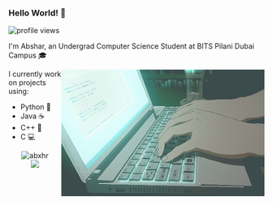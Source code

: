 ### Hello World! 👋

<!--
**abxhr/abxhr** is a ✨ _special_ ✨ repository because its `README.md` (this file) appears on your GitHub profile.

Here are some ideas to get you started:

- 🔭 I’m currently working on ...
- 🌱 I’m currently learning ...
- 👯 I’m looking to collaborate on ...
- 🤔 I’m looking for help with ...
- 💬 Ask me about ...
- 📫 How to reach me: ...
- 😄 Pronouns: ...
- ⚡ Fun fact: ...
-->

<img src="https://gpvc.arturio.dev/abxhr" alt="profile views">
 
I'm Abshar, an Undergrad Computer Science Student at BITS Pilani Dubai Campus 🎓

<img align="right" alt="GIF" width="400" height="250" src=/assets/Typing.gif>

I currently work on projects using:
* Python 🐍
* Java ☕
* C++ 🚆
* C 💻

<p align="center"> 
  <img src="https://github-readme-stats.vercel.app/api?username=abxhr&show_icons=true&theme=material-palenight" alt="abxhr" />
  <br>
  <img src="https://github-readme-stats.vercel.app/api/top-langs/?username=abxhr&layout=compact&theme=material-palenight" />
</p>
